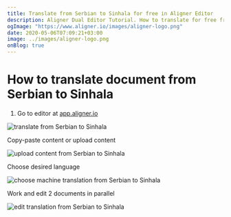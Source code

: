 ```yaml
---
title: Translate from Serbian to Sinhala for free in Aligner Editor
description: Aligner Dual Editor Tutorial. How to translate for free from Serbian to Sinhala. Aligner is multilingual document management platform. 
ogImage: "https://www.aligner.io/images/aligner-logo.png"
date: 2020-05-06T07:09:21+03:00
image: ../images/aligner-logo.png
onBlog: true
---
```


# How to translate document from Serbian to Sinhala

1. Go to editor at [app.aligner.io](https://app.aligner.io "Aligner App web page")

![translate from Serbian to Sinhala](../aligner-blank-editor.png "translate from Serbian to Sinhala")

Copy-paste content or upload content

![upload content from Serbian to Sinhala](../aligner-uploaded-document.png "upload content from Serbian to Sinhala")

Choose desired language

![choose machine translation from Serbian to Sinhala](../aligner-language-dropdown.png "choose machine translation from Serbian to Sinhala")

Work and edit 2 documents in parallel

![edit translation from Serbian to Sinhala](../aligner-double-sitded-editor.png "edit translation from Serbian to Sinhala")

